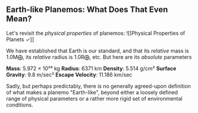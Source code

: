 ## Earth-like Planemos: What Does That Even Mean?

Let's revisit the _physical properties_ of planemos:
![[Physical Properties of Planets ✓]]

We have established that Earth is our standard, and that its _relative_ mass is 1.0M⨁, its _relative_ radius is 1.0R⨁, etc.  But here are its _absolute_ parameters

**Mass**: 5.972 × 10²⁴ kg
**Radius**: 6371 km
**Density**: 5.514 g/cm³
**Surface Gravity**: 9.8 m/sec²
**Escape Velocity**: 11.186 km/sec

Sadly, but perhaps predictably, there is no generally agreed-upon definition of what makes a planemo "Earth-like", beyond either a loosely defined range of physical parameters or a rather more rigid set of environmental conditions.





[^Exolog]: https://science.nasa.gov/exoplanets/exoplanet-catalog/
